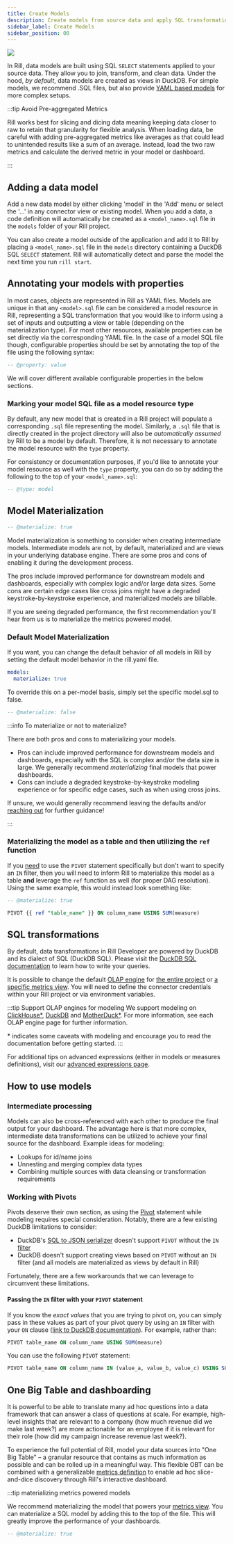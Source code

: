 ```yaml
---
title: Create Models
description: Create models from source data and apply SQL transformations
sidebar_label: Create Models
sidebar_position: 00
---
```


<img src = '/img/build/model/model.png' class='rounded-gif' />
<br />

In Rill, data models are built using SQL `SELECT` statements applied to your source data. They allow you to join, transform, and clean data. Under the hood, _by default_, data models are created as views in DuckDB. For simple models, we recommend .SQL files, but also provide [YAML based models](/build/advanced-models) for more complex setups.

:::tip Avoid Pre-aggregated Metrics

Rill works best for slicing and dicing data meaning keeping data closer to raw to retain that granularity for flexible analysis. When loading data, be careful with adding pre-aggregated metrics like averages as that could lead to unintended results like a sum of an average. Instead, load the two raw metrics and calculate the derived metric in your model or dashboard.

:::


## Adding a data model

Add a new data model by either clicking 'model' in the 'Add' menu or select the '...' in any connector view or existing model. When you add a data, a code definition will automatically be created as a `<model_name>.sql` file in the `models` folder of your Rill project.

You can also create a model outside of the application and add it to Rill by placing a `<model_name>.sql` file in the `models` directory containing a DuckDB SQL `SELECT` statement. Rill will automatically detect and parse the model the next time you run `rill start`.


## Annotating your models with properties

In most cases, objects are represented in Rill as YAML files. Models are unique in that any `<model>.sql` file can be considered a model resource in Rill, representing a SQL transformation that you would like to inform using a set of inputs and outputting a view or table (depending on the materialization type). For most other resources, available properties can be set directly via the corresponding YAML file. In the case of a model SQL file though, configurable properties should be set by annotating the top of the file using the following syntax:

```sql
-- @property: value
```

We will cover different available configurable properties in the below sections.

### Marking your model SQL file as a model resource type

By default, any new model that is created in a Rill project will populate a corresponding `.sql` file representing the model. Similarly, a `.sql` file that is directly created in the project directory will also be _automatically assumed_ by Rill to be a model by default. Therefore, it is not necessary to annotate the model resource with the `type` property.

For consistency or documentation purposes, if you'd like to annotate your model resource as well with the `type` property, you can do so by adding the following to the top of your `<model_name>.sql`:
```sql
-- @type: model
```


## Model Materialization

```sql
-- @materialize: true
```

Model materialization is something to consider when creating intermediate models. Intermediate models are not, by default, materialized and are views in your underlying database engine. There are some pros and cons of enabling it during the development process.

The pros include improved performance for downstream models and dashboards, especially with complex logic and/or large data sizes. Some cons are certain edge cases like cross joins might have a degraded keystroke-by-keystroke experience, and materialized models are billable.


If you are seeing degraded performance, the first recommendation you'll hear from us is to materialize the metrics powered model.

### Default Model Materialization
If you want, you can change the default behavior of all models in Rill by setting the default model behavior in the rill.yaml file.

```yaml
models:
  materialize: true
```

To override this on a per-model basis, simply set the specific model.sql to false.
```sql
-- @materialize: false
```

:::info To materialize or not to materialize? 

There are both pros and cons to materializing your models.
- Pros can include improved performance for downstream models and dashboards, especially with the SQL is complex and/or the data size is large. We generally recommend _materializing_ final models that power dashboards.
- Cons can include a degraded keystroke-by-keystroke modeling experience or for specific edge cases, such as when using cross joins.

If unsure, we would generally recommend leaving the defaults and/or [reaching out](/contact) for further guidance!

:::

### Materializing the model as a table and then utilizing the `ref` function

If you <u>need</u> to use the `PIVOT` statement specifically but don't want to specify an `IN` filter, then you will need to inform Rill to materialize this model as a table **and** leverage the `ref` function as well (for proper DAG resolution). Using the same example, this would instead look something like:

```sql
-- @materialize: true

PIVOT {{ ref "table_name" }} ON column_name USING SUM(measure)
```

## SQL transformations

By default, data transformations in Rill Developer are powered by DuckDB and its dialect of SQL (DuckDB SQL). Please visit the [DuckDB SQL documentation](https://duckdb.org/docs/sql/introduction) to learn how to write your queries.

It is possible to change the default [OLAP engine](https://docs.rilldata.com/connect/olap) for [the entire project](https://docs.rilldata.com/reference/project-files/rill-yaml#configuring-the-default-olap-engine) or [a specific metrics view](https://docs.rilldata.com/reference/project-files/metrics-views). You will need to define the connector credentials within your Rill project or via environment variables.

:::tip Support OLAP engines for modeling
We support modeling on [ClickHouse\*](/connect/olap/clickhouse), [DuckDB](/connect/olap/duckdb) and [MotherDuck\*](/connect/olap/motherduck). For more information, see each OLAP engine page for further information.

\* indicates some caveats with modeling and encourage you to read the documentation before getting started.
::: 

For additional tips on advanced expressions (either in models or measures definitions), visit our [advanced expressions page](../metrics-view/advanced-expressions/advanced-expressions.md).



## How to use models

### Intermediate processing

Models can also be cross-referenced with each other to produce the final output for your dashboard. The advantage here is that more complex, intermediate data transformations can be utilized to achieve your final source for the dashboard. Example ideas for modeling:

- Lookups for id/name joins
- Unnesting and merging complex data types
- Combining multiple sources with data cleansing or transformation requirements


### Working with Pivots

Pivots deserve their own section, as using the [Pivot](https://duckdb.org/docs/sql/statements/pivot) statement while modeling requires special consideration. Notably, there are a few existing DuckDB limitations to consider:
- DuckDB's [SQL to JSON serializer](https://duckdb.org/docs/extensions/json.html#serializing-and-deserializing-sql-to-json-and-vice-versa) doesn't support `PIVOT` without the `IN` [filter](https://duckdb.org/docs/sql/statements/pivot#in-filter-for-on-clause)
- DuckDB doesn't support creating views based on `PIVOT` without an `IN` filter (and all models are materialized as views by default in Rill)

Fortunately, there are a few workarounds that we can leverage to circumvent these limitations.

#### Passing the `IN` filter with your `PIVOT` statement

If you know the _exact values_ that you are trying to pivot on, you can simply pass in these values as part of your pivot query by using an `IN` filter with your `ON` clause ([link to DuckDB documentation](https://duckdb.org/docs/sql/statements/pivot#in-filter-for-on-clause)). For example, rather than:

```sql
PIVOT table_name ON column_name USING SUM(measure)
```

You can use the following `PIVOT` statement:

```sql
PIVOT table_name ON column_name IN (value_a, value_b, value_c) USING SUM(measure)
```
## One Big Table and dashboarding

It is powerful to be able to translate many ad hoc questions into a data framework that can answer a class of questions at scale. For example, high-level insights that are relevant to a company (how much revenue did we make last week?) are more actionable for an employee if it is relevant for their role (how did my campaign increase revenue last week?).

To experience the full potential of Rill, model your data sources into "One Big Table" – a granular resource that contains as much information as possible and can be rolled up in a meaningful way. This flexible OBT can be combined with a generalizable [metrics definition](/build/dashboards) to enable ad hoc slice-and-dice discovery through Rill's interactive dashboard.

:::tip materializing metrics powered models

We recommend materializing the model that powers your [metrics view](/build/metrics-view). You can materialize a SQL model by adding this to the top of the file. This will greatly improve the performance of your dashboards.

```sql
-- @materialize: true
```
